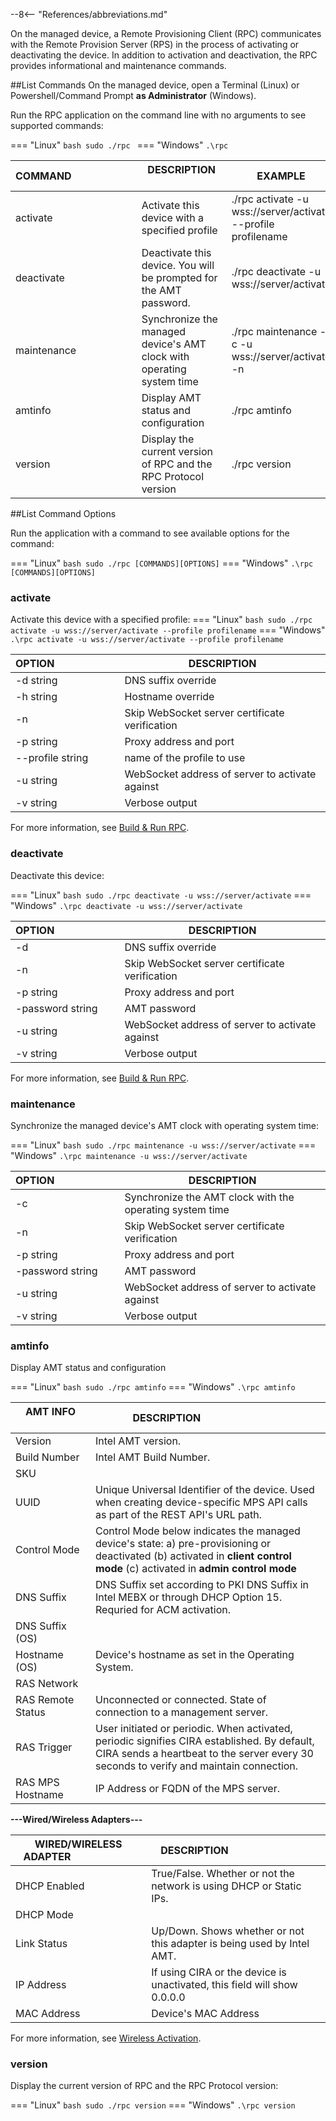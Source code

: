 --8<-- "References/abbreviations.md"

On the managed device, a Remote Provisioning Client (RPC) communicates with the Remote Provision Server (RPS) in the process of activating or deactivating the device. In addition to activation and deactivation, the RPC provides informational and maintenance commands.

##List Commands
On the managed device, open a Terminal (Linux) or Powershell/Command Prompt **as Administrator** (Windows).

Run the RPC application on the command line with no arguments to see supported commands:

=== "Linux"
    ``` bash
    sudo ./rpc 
    ```
=== "Windows"
    ```
    .\rpc
    ```

| COMMAND&emsp;&emsp;&emsp;&emsp;&emsp;&emsp; | DESCRIPTION &emsp;&emsp;&emsp;&emsp;&emsp;&emsp;&emsp;&emsp; | EXAMPLE |
| -------------------------- | ---------------------- | ----------- |
| activate | Activate this device with a specified profile | ./rpc activate -u wss://server/activate --profile profilename  |
| deactivate | Deactivate this device. You will be prompted for the AMT password.  | ./rpc deactivate -u wss://server/activate |
| maintenance | Synchronize the managed device's AMT clock with operating system time | ./rpc maintenance -c -u wss://server/activate -n |
| amtinfo | Display AMT status and configuration | ./rpc amtinfo |
| version | Display the current version of RPC and the RPC Protocol version | ./rpc version |

##List Command Options

Run the application with a command to see available options for the command:

=== "Linux"
    ``` bash
    sudo ./rpc [COMMANDS][OPTIONS]
    ```
=== "Windows"
    ```
    .\rpc [COMMANDS][OPTIONS]
    ```

### activate

Activate this device with a specified profile: 
=== "Linux"
    ``` bash
    sudo ./rpc activate -u wss://server/activate --profile profilename
    ```
=== "Windows"
    ```
    .\rpc activate -u wss://server/activate --profile profilename
    ```

| OPTION&emsp;&emsp;&emsp;&emsp;&emsp;&emsp; | DESCRIPTION |
| -------------------------- | ---------------------- | 
| -d string | DNS suffix override | 
| -h string | Hostname override | 
| -n | Skip WebSocket server certificate verification |
| -p string | Proxy address and port |
| --profile string | name of the profile to use |
| -u string | WebSocket address of server to activate against |
| -v string | Verbose output |

For more information, see [Build & Run RPC](../../GetStarted/buildRPC.md).

### deactivate

Deactivate this device:

=== "Linux"
    ``` bash
    sudo ./rpc deactivate -u wss://server/activate
    ```
=== "Windows"
    ```
    .\rpc deactivate -u wss://server/activate
    ```

| OPTION&emsp;&emsp;&emsp;&emsp;&emsp;&emsp; | DESCRIPTION |
| -------------------------- | ---------------------- | 
| -d | DNS suffix override | 
| -n | Skip WebSocket server certificate verification |
| -p string | Proxy address and port |
| -password string | AMT password |
| -u string | WebSocket address of server to activate against |
| -v string | Verbose output |

For more information, see [Build & Run RPC](../../GetStarted/buildRPC.md).

### maintenance

Synchronize the managed device's AMT clock with operating system time: 

=== "Linux"
    ``` bash
    sudo ./rpc maintenance -u wss://server/activate
    ```
=== "Windows"
    ```
    .\rpc maintenance -u wss://server/activate
    ```

| OPTION&emsp;&emsp;&emsp;&emsp;&emsp;&emsp; | DESCRIPTION |
| -------------------------- | ---------------------- | 
| -c | Synchronize the AMT clock with the operating system time | 
| -n | Skip WebSocket server certificate verification |
| -p string | Proxy address and port |
| -password string | AMT password |
| -u string | WebSocket address of server to activate against |
| -v string | Verbose output |

### amtinfo

 Display AMT status and configuration

=== "Linux"
    ``` bash
    sudo ./rpc amtinfo
    ```
=== "Windows"
    ```
    .\rpc amtinfo
    ```

| AMT INFO &emsp;&emsp;&emsp;&emsp;&emsp;&emsp; | DESCRIPTION &emsp;&emsp;&emsp;&emsp;&emsp;&emsp;&emsp;&emsp; | 
| -------------------------- | ---------------------- |
| Version | Intel AMT version.  | 
| Build Number | Intel AMT Build Number. | 
| SKU | | 
| UUID | Unique Universal Identifier of the device. Used when creating device-specific MPS API calls as part of the REST API's URL path. | 
| Control Mode |  Control Mode below indicates the managed device's state: a) pre-provisioning or deactivated (b) activated in **client control mode** (c) activated in **admin control mode** | 
|DNS Suffix | DNS Suffix set according to PKI DNS Suffix in Intel MEBX or through DHCP Option 15. Requried for ACM activation. |
|DNS Suffix (OS)| |
|Hostname (OS) | Device's hostname as set in the Operating System. |
|RAS Network | |
|RAS Remote Status | Unconnected or connected. State of connection to a management server. |
|RAS Trigger| User initiated or periodic. When activated, periodic signifies CIRA established. By default, CIRA sends a heartbeat to the server every 30 seconds to verify and maintain connection. |
|RAS MPS Hostname | IP Address or FQDN of the MPS server. |

**---Wired/Wireless Adapters---**

| WIRED/WIRELESS ADAPTER &emsp;&emsp;&emsp;&emsp;&emsp;&emsp; | DESCRIPTION &emsp;&emsp;&emsp;&emsp;&emsp;&emsp;&emsp;&emsp; | 
| -------------------------- | ---------------------- |
| DHCP Enabled | True/False. Whether or not the network is using DHCP or Static IPs.  | 
| DHCP Mode | | 
| Link Status | Up/Down. Shows whether or not this adapter is being used by Intel AMT. | 
| IP Address | If using CIRA or the device is unactivated, this field will show 0.0.0.0 | 
| MAC Address| Device's MAC Address  | 


For more information, see [Wireless Activation](../../Tutorials/createWiFiConfig.md).

### version

Display the current version of RPC and the RPC Protocol version:

=== "Linux"
    ``` bash
    sudo ./rpc version
    ```
=== "Windows"
    ```
    .\rpc version
    ```
